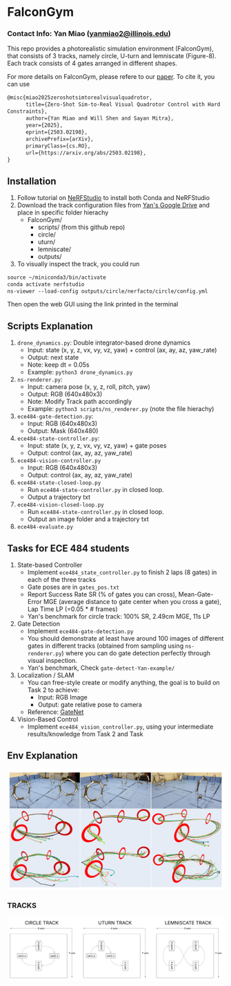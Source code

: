 # FalconGym

### Contact Info: Yan Miao (yanmiao2@illinois.edu)

This repo provides a photorealistic simulation environment (FalconGym), that consists of 3 tracks, namely circle, U-turn and lemniscate (Figure-8). Each track consists of 4 gates arranged in different shapes.

For more details on FalconGym, please refere to our [paper](https://arxiv.org/abs/2503.02198). To cite it, you can use 
```
@misc{miao2025zeroshotsimtorealvisualquadrotor,
      title={Zero-Shot Sim-to-Real Visual Quadrotor Control with Hard Constraints}, 
      author={Yan Miao and Will Shen and Sayan Mitra},
      year={2025},
      eprint={2503.02198},
      archivePrefix={arXiv},
      primaryClass={cs.RO},
      url={https://arxiv.org/abs/2503.02198}, 
}
```

## Installation
1. Follow tutorial on [NeRFStudio](https://docs.nerf.studio/quickstart/installation.html) to install both Conda and NeRFStudio
2. Download the track configuration files from [Yan's Google Drive](https://drive.google.com/drive/folders/14IWE-GJ0t2qyS2GCGHhRHTpKWM0x6Jrh?usp=sharing) and place in specific folder hierachy
    - FalconGym/
        - scripts/ (from this github repo)
        - circle/
        - uturn/
        - lemniscate/
        - outputs/
3. To visually inspect the track, you could run
```
source ~/miniconda3/bin/activate
conda activate nerfstudio
ns-viewer --load-config outputs/circle/nerfacto/circle/config.yml
```
Then open the web GUI using the link printed in the terminal

## Scripts Explanation
1. `drone_dynamics.py`: Double integrator-based drone dynamics
    - Input: state (x, y, z, vx, vy, vz, yaw)  + control (ax, ay, az, yaw_rate)
    - Output: next state
    - Note: keep dt = 0.05s
    - Example: `python3 drone_dynamics.py`
2. `ns-renderer.py`: 
    - Input: camera pose (x, y, z, roll, pitch, yaw)
    - Output: RGB (640x480x3)
    - Note: Modify Track path accordingly
    - Example: `python3 scripts/ns_renderer.py` (note the file hierachy)
3. `ece484-gate-detection.py`:
    - Input: RGB (640x480x3)
    - Output: Mask (640x480)
4. `ece484-state-controller.py`:
    - Input: state (x, y, z, vx, vy, vz, yaw) + gate poses
    - Output: control (ax, ay, az, yaw_rate)
5. `ece484-vision-controller.py` 
    - Input: RGB (640x480x3)
    - Output: control (ax, ay, az, yaw_rate)
6.  `ece484-state-closed-loop.py`
    - Run `ece484-state-controller.py` in closed loop.
    - Output a trajectory txt
7.  `ece484-vision-closed-loop.py`
    - Run `ece484-state-controller.py` in closed loop.
    - Output an image folder and a trajectory txt
8.  `ece484-evaluate.py`


## Tasks for ECE 484 students
1. State-based Controller
    - Implement `ece484_state_controller.py` to finish 2 laps (8 gates) in each of the three tracks
    - Gate poses are in `gates_pos.txt`
    - Report Success Rate SR (% of gates you can cross), Mean-Gate-Error MGE (average distance to gate center when you cross a gate), Lap Time LP (=0.05 * # frames)
    - Yan's benchmark for circle track: 100% SR, 2.49cm MGE, 11s LP
2. Gate Detection
    - Implement `ece484-gate-detection.py`
    - You should demonstrate at least have around 100 images of different gates in different tracks (obtained from sampling using `ns-renderer.py`) where you can do gate detection perfectly through visual inspection. 
    - Yan's benchmark, Check `gate-detect-Yan-example/`
3. Localization / SLAM
    - You can free-style create or modify anything, the goal is to build on Task 2 to achieve:
        - Input: RGB Image
        - Output: gate relative pose to camera
    - Reference: [GateNet](https://github.com/open-airlab/GateNet)
4. Vision-Based Control
    - Implement `ece484_vision_controller.py`, using your intermediate results/knowledge from Task 2 and Task 


## Env Explanation
![](images/gates_image.png)

### TRACKS
![Circle Track](images/tracks.png)

